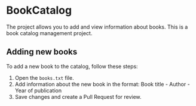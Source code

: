# BookCatalog

The project allows you to add and view information about books.
This is a book catalog management project.

## Adding new books

To add a new book to the catalog, follow these steps:
1. Open the `books.txt` file.
2. Add information about the new book in the format:
   Book title - Author - Year of publication
3. Save changes and create a Pull Request for review.
